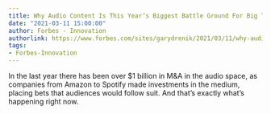 ```yaml
---
title: Why Audio Content Is This Year’s Biggest Battle Ground For Big Tech
date: "2021-03-11 15:00:00"
author: Forbes - Innovation
authorlink: https://www.forbes.com/sites/garydrenik/2021/03/11/why-audio-content-is-this-years-biggest-battle-ground-for-big-tech/
tags:
- Forbes-Innovation
---
```

In the last year there has been over $1 billion in M&A in the audio space, as companies from Amazon to Spotify made investments in the medium, placing bets that audiences would follow suit. And that’s exactly what’s happening right now.